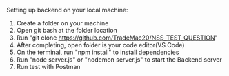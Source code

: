 Setting up backend on your local machine:
1. Create a folder on your machine
2. Open git bash at the folder location
3. Run "git clone https://github.com/TradeMac20/NSS_TEST_QUESTION"
4. After completing, open folder is your code editor(VS Code)
5. On the terminal, run "npm install" to install dependencies
6. Run "node server.js" or "nodemon server.js" to start the Backend server
7. Run test with Postman

